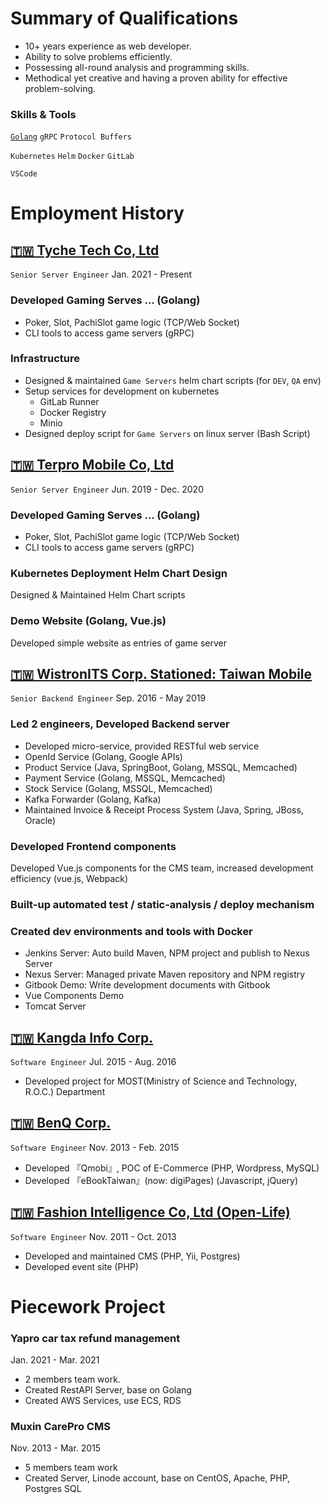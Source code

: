 # Summary of Qualifications

* 10+ years experience as web developer.
* Ability to solve problems efficiently.
* Possessing all-round analysis and programming skills.
* Methodical yet creative and having a proven ability for effective problem-solving.


### Skills & Tools
[`Golang`](skills/Golang.md) `gRPC` `Protocol Buffers`

`Kubernetes` `Helm` `Docker` `GitLab`

`VSCode`

# Employment History

## [🇹🇼 Tyche Tech Co, Ltd](employments/202101-tyche/README.md)
`Senior Server Engineer` Jan. 2021 - Present

### Developed Gaming Serves ... (Golang)
* Poker, Slot, PachiSlot game logic (TCP/Web Socket)
* CLI tools to access game servers (gRPC)

### Infrastructure
* Designed & maintained `Game Servers` helm chart scripts (for `DEV`, `QA` env)
* Setup services for development on kubernetes
  * GitLab Runner
  * Docker Registry
  * Minio
* Designed deploy script for `Game Servers` on linux server (Bash Script)


## [🇹🇼 Terpro Mobile Co, Ltd](employments/201906-terpro/README.md)
`Senior Server Engineer` Jun. 2019 - Dec. 2020

### Developed Gaming Serves ... (Golang)
* Poker, Slot, PachiSlot game logic (TCP/Web Socket)
* CLI tools to access game servers (gRPC)

### Kubernetes Deployment Helm Chart Design
Designed & Maintained  Helm Chart scripts

### Demo Website (Golang, Vue.js)
Developed simple website as entries of game server



## [🇹🇼 WistronITS Corp. Stationed: Taiwan Mobile](employments/201609-wits-twm/README.md)
`Senior Backend Engineer` Sep. 2016 - May 2019

### Led 2 engineers, Developed Backend server
* Developed micro-service, provided RESTful web service
* OpenId Service (Golang, Google APIs)
* Product Service (Java, SpringBoot, Golang, MSSQL, Memcached)
* Payment Service (Golang, MSSQL, Memcached)
* Stock Service (Golang, MSSQL, Memcached)
* Kafka Forwarder (Golang, Kafka)
* Maintained Invoice & Receipt Process System (Java, Spring, JBoss, Oracle)

### Developed Frontend components
Developed Vue.js components for the CMS team, increased development efficiency (vue.js, Webpack)

### Built-up automated test / static-analysis / deploy mechanism

### Created dev environments and tools with Docker
* Jenkins Server: Auto build Maven, NPM project and publish to Nexus Server
* Nexus Server: Managed private Maven repository and NPM registry
* Gitbook Demo: Write development documents with Gitbook
* Vue Components Demo
* Tomcat Server



## [🇹🇼 Kangda Info Corp.](employments/201507-kangda/README.md)
`Software Engineer` Jul. 2015 - Aug. 2016
* Developed project for MOST(Ministry of Science and Technology, R.O.C.) Department



## [🇹🇼 BenQ Corp.](employments/201311-benq/README.md)
`Software Engineer` Nov. 2013 - Feb. 2015
* Developed 『Qmobi』, POC of E-Commerce (PHP, Wordpress, MySQL)
* Developed 『eBookTaiwan』(now: digiPages) (Javascript, jQuery)



## [🇹🇼 Fashion Intelligence Co, Ltd (Open-Life)](employments/201111-openlife/README.md)
`Software Engineer` Nov. 2011 - Oct. 2013
* Developed and maintained CMS (PHP, Yii, Postgres)
* Developed event site (PHP)



# Piecework Project

### Yapro car tax refund management
Jan. 2021 - Mar. 2021
* 2 members team work.
* Created RestAPI Server, base on Golang
* Created AWS Services, use ECS, RDS

### Muxin CarePro CMS
Nov. 2013 - Mar. 2015
* 5 members team work
* Created Server, Linode account, base on CentOS, Apache, PHP, Postgres SQL



<!--
**ggwhite/ggwhite** is a ✨ _special_ ✨ repository because its `README.md` (this file) appears on your GitHub profile.

Here are some ideas to get you started:

- 🔭 I’m currently working on ...
- 🌱 I’m currently learning ...
- 👯 I’m looking to collaborate on ...
- 🤔 I’m looking for help with ...
- 💬 Ask me about ...
- 📫 How to reach me: ...
- 😄 Pronouns: ...
- ⚡ Fun fact: ...
-->
